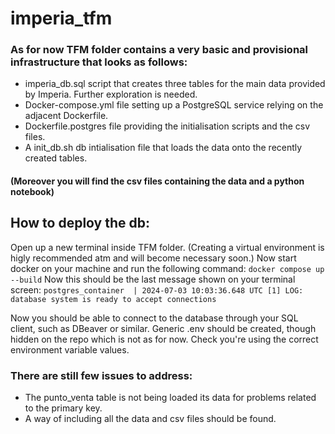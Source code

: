 # imperia_tfm

### As for now TFM folder contains a very basic and provisional infrastructure that looks as follows:
- imperia_db.sql script that creates three tables for the main data provided by Imperia. Further exploration is needed. 
- Docker-compose.yml file setting up a PostgreSQL service relying on the adjacent Dockerfile.
- Dockerfile.postgres file providing the initialisation scripts and the csv files.
- A init_db.sh db intialisation file that loads the data onto the recently created tables.

#### (Moreover you will find the csv files containing the data and a python notebook)

## How to deploy the db:
Open up a new terminal inside TFM folder. (Creating a virtual environment is higly recommended atm and will become necessary soon.) Now start docker on your machine and run the following command: `docker compose up --build`
Now this should be the last message shown on your terminal screen: `postgres_container  | 2024-07-03 10:03:36.648 UTC [1] LOG:  database system is ready to accept connections`

Now you should be able to connect to the database through your SQL client, such as DBeaver or similar. Generic .env should be created, though hidden on the repo which is not as for now. Check you're using the correct environment variable values. 

### There are still few issues to address:
- The punto_venta table is not being loaded its data for problems related to the primary key.
- A way of including all the data and csv files should be found.
  
